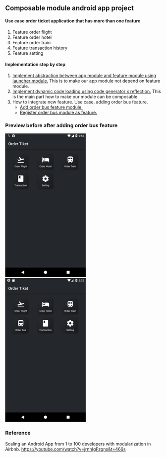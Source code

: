 ## Composable module android app project

#### Use case order ticket application that has more than one feature
1. Feature order flight
2. Feature order hotel
3. Feature order train
4. Feature transaction history
5. Feature setting

#### Implementation step by step
1. [Implement abstraction between app module and feature module using launcher module.](https://github.com/wisnukurniawan/Composable-Module/commit/3096f22a766e9dde9fef797a62daf04b5ca5ff6f) This is to make our app module not depend on feature module.
2. [Implement dynamic code loading using code generator x reflection.](https://github.com/wisnukurniawan/Composable-Module/commit/ccd5642ad674ecf8f54d2ad21e9bee75c30cfa5c) This is the main part how to make our module can be composable.
3. How to integrate new feature. Use case, adding order bus feature.
   - [Add order bus feature module.](https://github.com/wisnukurniawan/Composable-Module/commit/ea43996b83e1804d88addca5c8c3e3ff103a769c)
   - [Register order bus module as feature.](https://github.com/wisnukurniawan/Composable-Module/commit/82e5631bbf223c298f90565e6d4bac72a2095ce9)

### Preview before after adding order bus feature
<img src="preview/Screenshot_1579834646.png" width="260">&emsp;<img src="preview/Screenshot_1579872361.png" width="260">

### Reference
Scaling an Android App from 1 to 100 developers with modularization in Airbnb. https://youtube.com/watch?v=jrnhIgFzgns&t=466s